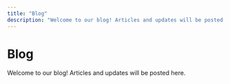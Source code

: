```yaml
---
title: "Blog"
description: "Welcome to our blog! Articles and updates will be posted here."
---
```


# Blog

Welcome to our blog! Articles and updates will be posted here. 